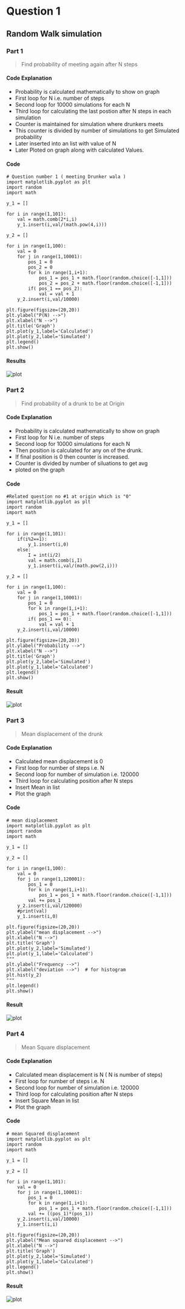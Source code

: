 # Question 1
## Random Walk simulation

### **Part 1**
> Find probability of meeting again after N steps
#### Code Explanation 
- Probability is calculated mathematically to show on graph
- First loop for N i.e. number of steps
- Second loop for 10000 simulations for each N
- Third loop for calculating the last postion after N steps in each simulation
- Counter is maintained for simulation where drunkers meets
- This counter is divided by number of simulations to get Simulated probability
- Later inserted into an list with value of N
- Later Ploted on graph along with calculated Values.
#### Code
```
# Question number 1 ( meeting Drunker wala )
import matplotlib.pyplot as plt
import random
import math

y_1 = []

for i in range(1,101):
    val = math.comb(2*i,i)
    y_1.insert(i,val/(math.pow(4,i)))

y_2 = []

for i in range(1,100):
    val = 0
    for j in range(1,10001):
        pos_1 = 0
        pos_2 = 0
        for k in range(1,i+1):
            pos_1 = pos_1 + math.floor(random.choice([-1,1]))
            pos_2 = pos_2 + math.floor(random.choice([-1,1]))
        if( pos_1 == pos_2):
            val = val + 1
    y_2.insert(i,val/10000)

plt.figure(figsize=(20,20))
plt.ylabel("P(N) -->")
plt.xlabel("N -->")
plt.title('Graph')
plt.plot(y_1,label='Calculated')
plt.plot(y_2,label='Simulated')
plt.legend()
plt.show()
```
#### Results
![plot](./probability_of_meeting.png)

### **Part 2**
> Find probability of a drunk to be at Origin
#### Code Explanation
- Probability is calculated mathematically to show on graph
- First loop for N i.e. number of steps
- Second loop for 10000 simulations for each N
- Then position is calculated for any on of the drunk.
- If final position is 0 then counter is increased.
- Counter is divided by number of siluations to get avg
- ploted on the graph
#### Code
```
#Related question no #1 at origin which is "0"
import matplotlib.pyplot as plt
import random
import math

y_1 = []

for i in range(1,101):
    if(i%2==1):
        y_1.insert(i,0)
    else:
        I = int(i/2)
        val = math.comb(i,I)
        y_1.insert(i,val/(math.pow(2,i)))

y_2 = []

for i in range(1,100):
    val = 0
    for j in range(1,10001):
        pos_1 = 0
        for k in range(1,i+1):
            pos_1 = pos_1 + math.floor(random.choice([-1,1]))
        if( pos_1 == 0):
            val = val + 1
    y_2.insert(i,val/10000)

plt.figure(figsize=(20,20))
plt.ylabel("Probability -->")
plt.xlabel("N -->")
plt.title('Graph')
plt.plot(y_2,label='Simulated')
plt.plot(y_1,label='Calculated')
plt.legend()
plt.show()
```
#### Result
![plot](./probability_of_at_origin.png)

### **Part 3**
> Mean displacement of the drunk
#### Code Explanation
- Calculated mean displacement is 0
- First loop for number of steps i.e. N
- Second loop for number of simulation i.e. 120000
- Third loop for calculating position after N steps
- Insert Mean in list
- Plot the graph
#### Code
```
# mean displacement
import matplotlib.pyplot as plt
import random
import math

y_1 = []

y_2 = []

for i in range(1,100):
    val = 0
    for j in range(1,120001):
        pos_1 = 0
        for k in range(1,i+1):
            pos_1 = pos_1 + math.floor(random.choice([-1,1]))
        val += pos_1
    y_2.insert(i,val/120000)
    #print(val)
    y_1.insert(i,0)

plt.figure(figsize=(20,20))
plt.ylabel("mean displacement -->")
plt.xlabel("N -->")
plt.title('Graph')
plt.plot(y_2,label='Simulated')
plt.plot(y_1,label='Calculated')
""" 
plt.ylabel("Frequency -->")
plt.xlabel("deviation -->")  # for histogram
plt.hist(y_2)
"""
plt.legend()
plt.show()
```
#### Result
![plot](./mean_displacement.png)

### **Part 4**
> Mean Square displacement
#### Code Explanation
- Calculated mean displacement is N ( N is number of steps)
- First loop for number of steps i.e. N
- Second loop for number of simulation i.e. 120000
- Third loop for calculating position after N steps
- Insert Square Mean in list
- Plot the graph
#### Code
```
# mean Squared displacement
import matplotlib.pyplot as plt
import random
import math

y_1 = []

y_2 = []

for i in range(1,101):
    val = 0
    for j in range(1,10001):
        pos_1 = 0
        for k in range(1,i+1):
            pos_1 = pos_1 + math.floor(random.choice([-1,1]))
        val += ((pos_1)*(pos_1))
    y_2.insert(i,val/10000)
    y_1.insert(i,i)

plt.figure(figsize=(20,20))
plt.ylabel("Mean squared displacement -->")
plt.xlabel("N -->")
plt.title('Graph')
plt.plot(y_2,label='Simulated')
plt.plot(y_1,label='Calculated')
plt.legend()
plt.show()
```
#### Result
![plot](meansq_displacement.png)
